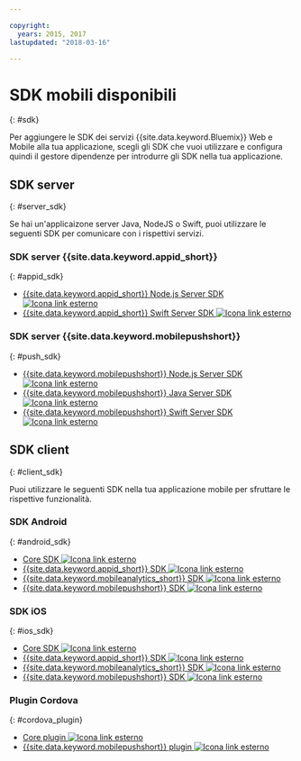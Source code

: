 ```yaml
---

copyright:
  years: 2015, 2017
lastupdated: "2018-03-16"

---
```

# SDK mobili disponibili 
{: #sdk}

Per aggiungere le SDK dei servizi {{site.data.keyword.Bluemix}} Web e Mobile alla tua applicazione, scegli gli SDK che vuoi utilizzare e configura quindi il gestore dipendenze per introdurre gli SDK nella tua applicazione. 


## SDK server
{: #server_sdk}

Se hai un'applicaizone server Java, NodeJS o Swift, puoi utilizzare le seguenti SDK per comunicare con i rispettivi servizi.


### SDK server {{site.data.keyword.appid_short}} 
{: #appid_sdk}

- [{{site.data.keyword.appid_short}} Node.js Server SDK ![Icona link esterno](../../icons/launch-glyph.svg "Icona link esterno")](https://github.com/ibm-cloud-security/appid-serversdk-nodejs)
- [{{site.data.keyword.appid_short}} Swift Server SDK ![Icona link esterno](../../icons/launch-glyph.svg "Icona link esterno")](https://github.com/ibm-cloud-security/appid-serversdk-swift)

### SDK server {{site.data.keyword.mobilepushshort}} 
{: #push_sdk}

- [{{site.data.keyword.mobilepushshort}} Node.js Server SDK ![Icona link esterno](../../icons/launch-glyph.svg "Icona link esterno")](https://github.com/ibm-bluemix-mobile-services/bms-pushnotifications-serversdk-nodejs)
- [{{site.data.keyword.mobilepushshort}} Java Server SDK ![Icona link esterno](../../icons/launch-glyph.svg "Icona link esterno")](https://github.com/ibm-bluemix-mobile-services/bms-pushnotifications-serversdk-java)
- [{{site.data.keyword.mobilepushshort}} Swift Server SDK ![Icona link esterno](../../icons/launch-glyph.svg "Icona link esterno")](https://github.com/ibm-bluemix-mobile-services/bms-pushnotifications-serversdk-swift)


## SDK client
{: #client_sdk}

Puoi utilizzare le seguenti SDK nella tua applicazione mobile per sfruttare le rispettive funzionalità.


### SDK Android
{: #android_sdk}

- [Core SDK ![Icona link esterno](../../icons/launch-glyph.svg "Icona link esterno")](https://github.com/ibm-bluemix-mobile-services/bms-clientsdk-android-core)
- [{{site.data.keyword.appid_short}} SDK ![Icona link esterno](../../icons/launch-glyph.svg "Icona link esterno")](https://github.com/ibm-cloud-security/appid-clientsdk-android)
- [{{site.data.keyword.mobileanalytics_short}} SDK ![Icona link esterno](../../icons/launch-glyph.svg "Icona link esterno")](https://github.com/ibm-bluemix-mobile-services/bms-clientsdk-android-analytics)
- [{{site.data.keyword.mobilepushshort}} SDK ![Icona link esterno](../../icons/launch-glyph.svg "Icona link esterno")](https://github.com/ibm-bluemix-mobile-services/bms-clientsdk-android-push)


### SDK iOS
{: #ios_sdk}

- [Core SDK ![Icona link esterno](../../icons/launch-glyph.svg "Icona link esterno")](https://github.com/ibm-bluemix-mobile-services/bms-clientsdk-swift-core)
- [{{site.data.keyword.appid_short}} SDK ![Icona link esterno](../../icons/launch-glyph.svg "Icona link esterno")](https://github.com/ibm-cloud-security/appid-clientsdk-swift)
- [{{site.data.keyword.mobileanalytics_short}} SDK ![Icona link esterno](../../icons/launch-glyph.svg "Icona link esterno")](https://github.com/ibm-bluemix-mobile-services/bms-clientsdk-swift-analytics)
- [{{site.data.keyword.mobilepushshort}} SDK ![Icona link esterno](../../icons/launch-glyph.svg "Icona link esterno")](https://github.com/ibm-bluemix-mobile-services/bms-clientsdk-swift-push)


### Plugin Cordova
{: #cordova_plugin}

- [Core plugin ![Icona link esterno](../../icons/launch-glyph.svg "Icona link esterno")](https://github.com/ibm-bluemix-mobile-services/bms-clientsdk-cordova-plugin-core)
- [{{site.data.keyword.mobilepushshort}} plugin ![Icona link esterno](../../icons/launch-glyph.svg "Icona link esterno")](https://github.com/ibm-bluemix-mobile-services/bms-clientsdk-cordova-plugin-push)


